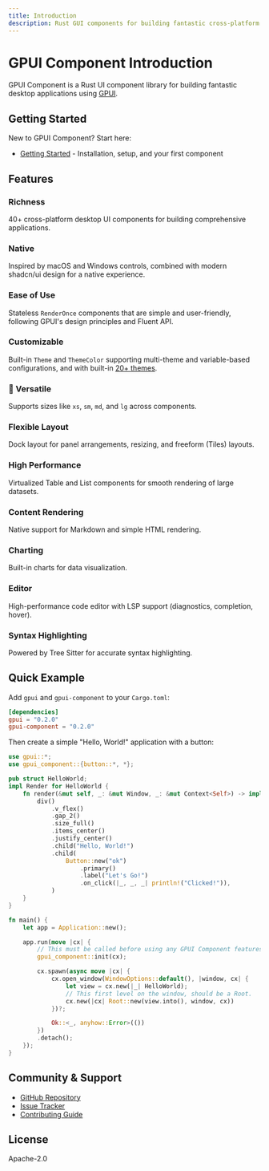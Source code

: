 ```yaml
---
title: Introduction
description: Rust GUI components for building fantastic cross-platform desktop application by using GPUI.
---
```


# GPUI Component Introduction

GPUI Component is a Rust UI component library for building fantastic desktop applications using [GPUI](https://gpui.rs).

## Getting Started

New to GPUI Component? Start here:

- [Getting Started](./getting-started) - Installation, setup, and your first component

## Features

### Richness

40+ cross-platform desktop UI components for building comprehensive applications.

### Native

Inspired by macOS and Windows controls, combined with modern shadcn/ui design for a native experience.

### Ease of Use

Stateless `RenderOnce` components that are simple and user-friendly, following GPUI's design principles and Fluent API.

### Customizable

Built-in `Theme` and `ThemeColor` supporting multi-theme and variable-based configurations, and with built-in [20+ themes](https://github.com/longbridge/gpui-component/tree/main/themes).

### 📏 Versatile

Supports sizes like `xs`, `sm`, `md`, and `lg` across components.

### Flexible Layout

Dock layout for panel arrangements, resizing, and freeform (Tiles) layouts.

### High Performance

Virtualized Table and List components for smooth rendering of large datasets.

### Content Rendering

Native support for Markdown and simple HTML rendering.

### Charting

Built-in charts for data visualization.

### Editor

High-performance code editor with LSP support (diagnostics, completion, hover).

### Syntax Highlighting

Powered by Tree Sitter for accurate syntax highlighting.

## Quick Example

Add `gpui` and `gpui-component` to your `Cargo.toml`:

```toml
[dependencies]
gpui = "0.2.0"
gpui-component = "0.2.0"
```

Then create a simple "Hello, World!" application with a button:

```rust
use gpui::*;
use gpui_component::{button::*, *};

pub struct HelloWorld;
impl Render for HelloWorld {
    fn render(&mut self, _: &mut Window, _: &mut Context<Self>) -> impl IntoElement {
        div()
            .v_flex()
            .gap_2()
            .size_full()
            .items_center()
            .justify_center()
            .child("Hello, World!")
            .child(
                Button::new("ok")
                    .primary()
                    .label("Let's Go!")
                    .on_click(|_, _, _| println!("Clicked!")),
            )
    }
}

fn main() {
    let app = Application::new();

    app.run(move |cx| {
        // This must be called before using any GPUI Component features.
        gpui_component::init(cx);

        cx.spawn(async move |cx| {
            cx.open_window(WindowOptions::default(), |window, cx| {
                let view = cx.new(|_| HelloWorld);
                // This first level on the window, should be a Root.
                cx.new(|cx| Root::new(view.into(), window, cx))
            })?;

            Ok::<_, anyhow::Error>(())
        })
        .detach();
    });
}
```

## Community & Support

- [GitHub Repository](https://github.com/longbridge/gpui-component)
- [Issue Tracker](https://github.com/longbridge/gpui-component/issues)
- [Contributing Guide](https://github.com/longbridge/gpui-component/blob/main/CONTRIBUTING.md)

## License

Apache-2.0

